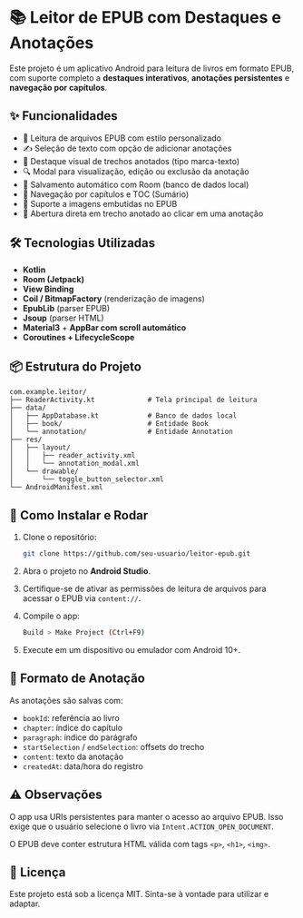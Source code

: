 # 📚 Leitor de EPUB com Destaques e Anotações

Este projeto é um aplicativo Android para leitura de livros em formato EPUB, com suporte completo a **destaques interativos**, **anotações persistentes** e **navegação por capítulos**.

## ✨ Funcionalidades

* 📖 Leitura de arquivos EPUB com estilo personalizado
* ✍️ Seleção de texto com opção de adicionar anotações
* 🌟 Destaque visual de trechos anotados (tipo marca-texto)
* 🔍 Modal para visualização, edição ou exclusão da anotação
* 📌 Salvamento automático com Room (banco de dados local)
* 🔄 Navegação por capítulos e TOC (Sumário)
* 📂 Suporte a imagens embutidas no EPUB
* 🌟 Abertura direta em trecho anotado ao clicar em uma anotação

## 🛠️ Tecnologias Utilizadas

* **Kotlin**
* **Room (Jetpack)**
* **View Binding**
* **Coil / BitmapFactory** (renderização de imagens)
* **EpubLib** (parser EPUB)
* **Jsoup** (parser HTML)
* **Material3** + **AppBar com scroll automático**
* **Coroutines + LifecycleScope**

## 📦 Estrutura do Projeto

```
com.example.leitor/
├── ReaderActivity.kt             # Tela principal de leitura
├── data/
│   ├── AppDatabase.kt            # Banco de dados local
│   ├── book/                     # Entidade Book
│   └── annotation/               # Entidade Annotation
├── res/
│   ├── layout/
│   │   ├── reader_activity.xml
│   │   └── annotation_modal.xml
│   └── drawable/
│       └── toggle_button_selector.xml
└── AndroidManifest.xml
```

## 📲 Como Instalar e Rodar

1. Clone o repositório:

   ```bash
   git clone https://github.com/seu-usuario/leitor-epub.git
   ```

2. Abra o projeto no **Android Studio**.

3. Certifique-se de ativar as permissões de leitura de arquivos para acessar o EPUB via `content://`.

4. Compile o app:

   ```bash
   Build > Make Project (Ctrl+F9)
   ```

5. Execute em um dispositivo ou emulador com Android 10+.

## 📂 Formato de Anotação

As anotações são salvas com:

* `bookId`: referência ao livro
* `chapter`: índice do capítulo
* `paragraph`: índice do parágrafo
* `startSelection` / `endSelection`: offsets do trecho
* `content`: texto da anotação
* `createdAt`: data/hora do registro

## ⚠️ Observações

O app usa URIs persistentes para manter o acesso ao arquivo EPUB. Isso exige que o usuário selecione o livro via `Intent.ACTION_OPEN_DOCUMENT`.

O EPUB deve conter estrutura HTML válida com tags `<p>`, `<h1>`, `<img>`.

## 📜 Licença

Este projeto está sob a licença MIT. Sinta-se à vontade para utilizar e adaptar.
